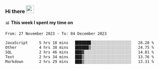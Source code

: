 ### Hi there <a href="https://www.gautamkrishnar.com/"><img src="https://media.giphy.com/media/hvRJCLFzcasrR4ia7z/giphy.gif" width="25px"></a>

📊 **This week I spent my time on**

<!--START_SECTION:waka-->

```txt
From: 27 November 2023 - To: 04 December 2023

JavaScript     5 hrs 18 mins   ███████░░░░░░░░░░░░░░░░░░   28.28 %
Other          4 hrs 38 mins   ██████▒░░░░░░░░░░░░░░░░░░   24.75 %
SQL            2 hrs 46 mins   ███▓░░░░░░░░░░░░░░░░░░░░░   14.81 %
Text           2 hrs 34 mins   ███▒░░░░░░░░░░░░░░░░░░░░░   13.76 %
Markdown       2 hrs 29 mins   ███▒░░░░░░░░░░░░░░░░░░░░░   13.31 %
```

<!--END_SECTION:waka-->
